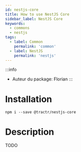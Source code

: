 ```yaml
---
id: nestjs-core
title: How to use NestJS Core
sidebar_label: NestJS Core
keywords: 
  - commons
  - nestjs
tags:
  - label: Common
    permalink: 'common'
  - label: NestJS
    permalink: 'nestjs'
---
```


:::info
- Auteur du package: Florian
:::

# Installation

`npm i --save @tractr/nestjs-core`

# Description

TODO